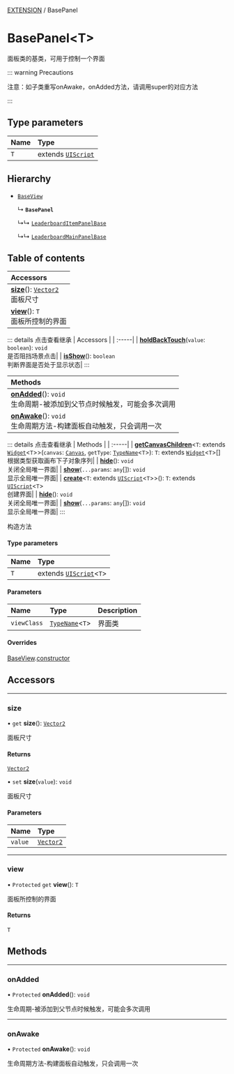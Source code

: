 [EXTENSION](../groups/Extension.EXTENSION.md) / BasePanel

# BasePanel<T\> <Badge type="tip" text="Class" /> <Score text="BasePanel<T\>" />

面板类的基类，可用于控制一个界面

::: warning Precautions

注意：如子类重写onAwake，onAdded方法，请调用super的对应方法

:::

## Type parameters

| Name | Type |
| :------ | :------ |
| `T` | extends [`UIScript`](mw.UIScript.md) |

## Hierarchy

- [`BaseView`](mwext.BaseView.md)

  ↳ **`BasePanel`**

  ↳↳ [`LeaderboardItemPanelBase`](mwext.LeaderboardItemPanelBase.md)

  ↳↳ [`LeaderboardMainPanelBase`](mwext.LeaderboardMainPanelBase.md)

## Table of contents

| Accessors |
| :-----|
| **[size](mwext.BasePanel.md#size)**(): [`Vector2`](mw.Vector2.md) <br> 面板尺寸|
| **[view](mwext.BasePanel.md#view)**(): `T` <br> 面板所控制的界面|


::: details 点击查看继承
| Accessors |
| :-----|
| **[holdBackTouch](mwext.BaseView.md#holdbacktouch)**(`value`: `boolean`): `void` <br> 是否阻挡场景点击|
| **[isShow](mwext.BaseView.md#isshow)**(): `boolean` <br> 判断界面是否处于显示状态|
:::


| Methods |
| :-----|
| **[onAdded](mwext.BasePanel.md#onadded)**(): `void` <br> 生命周期-被添加到父节点时候触发，可能会多次调用|
| **[onAwake](mwext.BasePanel.md#onawake)**(): `void` <br> 生命周期方法-构建面板自动触发，只会调用一次|


::: details 点击查看继承
| Methods |
| :-----|
| **[getCanvasChildren](mwext.BaseView.md#getcanvaschildren)**<`T`: extends [`Widget`](mw.Widget.md)<`T`\>\>(`canvas`: [`Canvas`](mw.Canvas.md), `getType`: [`TypeName`](../interfaces/mw.TypeName.md)<`T`\>): `T`: extends [`Widget`](mw.Widget.md)<`T`\>[] <br> 根据类型获取画布下子对象序列|
| **[hide](mwext.BaseView.md#hide)**(): `void` <br> 关闭全局唯一界面|
| **[show](mwext.BaseView.md#show)**(`...params`: `any`[]): `void` <br> 显示全局唯一界面|
| **[create](mwext.BaseView.md#create)**<`T`: extends [`UIScript`](mw.UIScript.md)<`T`\>\>(): `T`: extends [`UIScript`](mw.UIScript.md)<`T`\> <br> 创建界面|
| **[hide](mwext.BaseView.md#hide-1)**(): `void` <br> 关闭全局唯一界面|
| **[show](mwext.BaseView.md#show-1)**(`...params`: `any`[]): `void` <br> 显示全局唯一界面|
:::


构造方法

#### Type parameters

| Name | Type |
| :------ | :------ |
| `T` | extends [`UIScript`](mw.UIScript.md)<`T`\> |

#### Parameters

| Name | Type | Description |
| :------ | :------ | :------ |
| `viewClass` | [`TypeName`](../interfaces/mw.TypeName.md)<`T`\> |  界面类 |

#### Overrides

[BaseView](mwext.BaseView.md).[constructor](mwext.BaseView.md#constructor)

## Accessors
___

### size <Score text="size" /> 

• `get` **size**(): [`Vector2`](mw.Vector2.md)

面板尺寸

#### Returns

[`Vector2`](mw.Vector2.md)

• `set` **size**(`value`): `void`

面板尺寸

#### Parameters

| Name | Type |
| :------ | :------ |
| `value` | [`Vector2`](mw.Vector2.md) |


___

### view <Score text="view" /> 

• `Protected` `get` **view**(): `T`

面板所控制的界面

#### Returns

`T`


## Methods
___

### onAdded <Score text="onAdded" /> 

• `Protected` **onAdded**(): `void` <Badge type="tip" text="client" />

生命周期-被添加到父节点时候触发，可能会多次调用



___

### onAwake <Score text="onAwake" /> 

• `Protected` **onAwake**(): `void` <Badge type="tip" text="client" />

生命周期方法-构建面板自动触发，只会调用一次



